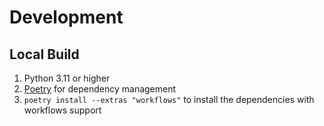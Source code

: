 # Development


## Local Build
1. Python 3.11 or higher
2. [Poetry](https://python-poetry.org/) for dependency management
3. `poetry install --extras "workflows"` to install the dependencies with workflows support